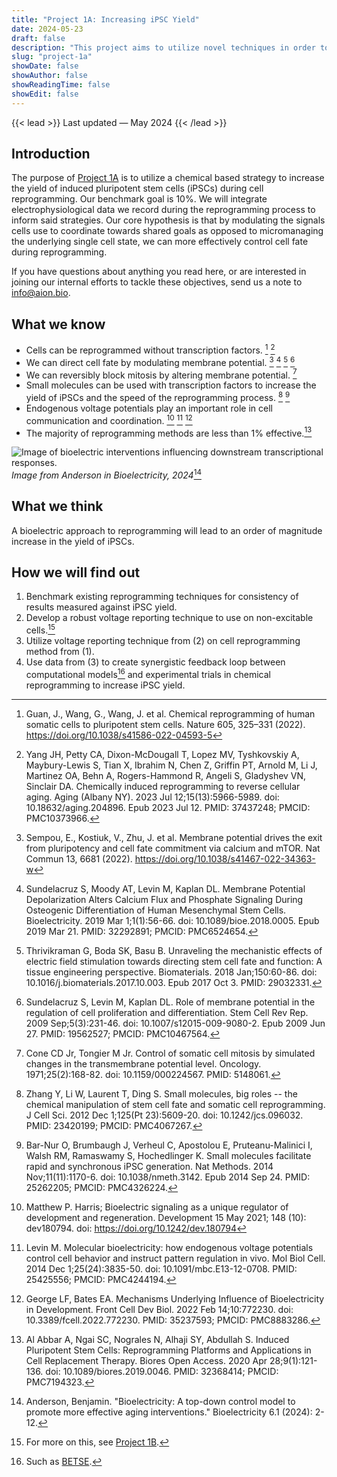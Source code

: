 ```yaml
---
title: "Project 1A: Increasing iPSC Yield"
date: 2024-05-23
draft: false
description: "This project aims to utilize novel techniques in order to increase the yeild of induced pluripotent stem cells during cell reprogramming."
slug: "project-1a"
showDate: false
showAuthor: false
showReadingTime: false
showEdit: false
---
```

{{< lead >}}
Last updated — May 2024
{{< /lead >}}

## Introduction

The purpose of [Project 1A](https://www.aion.bio/research-roadmap/#project-1a) is to utilize a chemical based strategy to increase the yield of induced pluripotent stem cells (iPSCs) during cell reprogramming. Our benchmark goal is 10%. We will integrate electrophysiological data we record during the reprogramming process to inform said strategies. Our core hypothesis is that by modulating the signals cells use to coordinate towards shared goals as opposed to micromanaging the underlying single cell state, we can more effectively control cell fate during reprogramming. 

If you have questions about anything you read here, or are interested in joining our internal efforts to tackle these objectives, send us a note to [info@aion.bio](mailto:info@aion.bio).

## What we know
- Cells can be reprogrammed without transcription factors. [^1] [^2]
- We can direct cell fate by modulating membrane potential. [^3] [^4] [^5] [^6]
- We can reversibly block mitosis by altering membrane potential. [^7]
- Small molecules can be used with transcription factors to increase the yield of iPSCs and the speed of the reprogramming process. [^8] [^9]
- Endogenous voltage potentials play an important role in cell communication and coordination. [^10] [^11] [^12]
- The majority of reprogramming methods are less than 1% effective.[^13] 

![Image of bioelectric interventions influencing downstream transcriptional responses.](/img/upstream.png)
*Image from Anderson in Bioelectricity, 2024*[^14]

## What we think
A bioelectric approach to reprogramming will lead to an order of magnitude increase in the yield of iPSCs.

## How we will find out
1) Benchmark existing reprogramming techniques for consistency of results measured against iPSC yield. 
2) Develop a robust voltage reporting technique to use on non-excitable cells.[^15]
3) Utilize voltage reporting technique from (2) on cell reprogramming method from (1). 
4) Use data from (3) to create synergistic feedback loop between computational models[^16] and experimental trials in chemical reprogramming to increase iPSC yield. 



[^1]: Guan, J., Wang, G., Wang, J. et al. Chemical reprogramming of human somatic cells to pluripotent stem cells. Nature 605, 325–331 (2022). https://doi.org/10.1038/s41586-022-04593-5
[^2]: Yang JH, Petty CA, Dixon-McDougall T, Lopez MV, Tyshkovskiy A, Maybury-Lewis S, Tian X, Ibrahim N, Chen Z, Griffin PT, Arnold M, Li J, Martinez OA, Behn A, Rogers-Hammond R, Angeli S, Gladyshev VN, Sinclair DA. Chemically induced reprogramming to reverse cellular aging. Aging (Albany NY). 2023 Jul 12;15(13):5966-5989. doi: 10.18632/aging.204896. Epub 2023 Jul 12. PMID: 37437248; PMCID: PMC10373966.
[^3]: Sempou, E., Kostiuk, V., Zhu, J. et al. Membrane potential drives the exit from pluripotency and cell fate commitment via calcium and mTOR. Nat Commun 13, 6681 (2022). https://doi.org/10.1038/s41467-022-34363-w
[^4]: Sundelacruz S, Moody AT, Levin M, Kaplan DL. Membrane Potential Depolarization Alters Calcium Flux and Phosphate Signaling During Osteogenic Differentiation of Human Mesenchymal Stem Cells. Bioelectricity. 2019 Mar 1;1(1):56-66. doi: 10.1089/bioe.2018.0005. Epub 2019 Mar 21. PMID: 32292891; PMCID: PMC6524654.
[^5]: Thrivikraman G, Boda SK, Basu B. Unraveling the mechanistic effects of electric field stimulation towards directing stem cell fate and function: A tissue engineering perspective. Biomaterials. 2018 Jan;150:60-86. doi: 10.1016/j.biomaterials.2017.10.003. Epub 2017 Oct 3. PMID: 29032331.
[^6]: Sundelacruz S, Levin M, Kaplan DL. Role of membrane potential in the regulation of cell proliferation and differentiation. Stem Cell Rev Rep. 2009 Sep;5(3):231-46. doi: 10.1007/s12015-009-9080-2. Epub 2009 Jun 27. PMID: 19562527; PMCID: PMC10467564.
[^7]: Cone CD Jr, Tongier M Jr. Control of somatic cell mitosis by simulated changes in the transmembrane potential level. Oncology. 1971;25(2):168-82. doi: 10.1159/000224567. PMID: 5148061.
[^8]: Zhang Y, Li W, Laurent T, Ding S. Small molecules, big roles -- the chemical manipulation of stem cell fate and somatic cell reprogramming. J Cell Sci. 2012 Dec 1;125(Pt 23):5609-20. doi: 10.1242/jcs.096032. PMID: 23420199; PMCID: PMC4067267.
[^9]: Bar-Nur O, Brumbaugh J, Verheul C, Apostolou E, Pruteanu-Malinici I, Walsh RM, Ramaswamy S, Hochedlinger K. Small molecules facilitate rapid and synchronous iPSC generation. Nat Methods. 2014 Nov;11(11):1170-6. doi: 10.1038/nmeth.3142. Epub 2014 Sep 24. PMID: 25262205; PMCID: PMC4326224.
[^10]: Matthew P. Harris; Bioelectric signaling as a unique regulator of development and regeneration. Development 15 May 2021; 148 (10): dev180794. doi: https://doi.org/10.1242/dev.180794
[^11]: Levin M. Molecular bioelectricity: how endogenous voltage potentials control cell behavior and instruct pattern regulation in vivo. Mol Biol Cell. 2014 Dec 1;25(24):3835-50. doi: 10.1091/mbc.E13-12-0708. PMID: 25425556; PMCID: PMC4244194.
[^12]: George LF, Bates EA. Mechanisms Underlying Influence of Bioelectricity in Development. Front Cell Dev Biol. 2022 Feb 14;10:772230. doi: 10.3389/fcell.2022.772230. PMID: 35237593; PMCID: PMC8883286.
[^13]: Al Abbar A, Ngai SC, Nograles N, Alhaji SY, Abdullah S. Induced Pluripotent Stem Cells: Reprogramming Platforms and Applications in Cell Replacement Therapy. Biores Open Access. 2020 Apr 28;9(1):121-136. doi: 10.1089/biores.2019.0046. PMID: 32368414; PMCID: PMC7194323.
[^14]: Anderson, Benjamin. "Bioelectricity: A top-down control model to promote more effective aging interventions." Bioelectricity 6.1 (2024): 2-12.
[^15]: For more on this, see [Project 1B](https://www.aion.bio/research-roadmap/#project-1b).
[^16]: Such as [BETSE](https://github.com/betsee/betse).